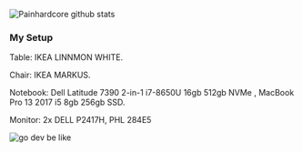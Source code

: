 ![Painhardcore github stats](https://github-readme-stats.vercel.app/api?username=painhardcore&count_private=true&theme=buefy)

### My Setup

Table: IKEA LINNMON WHITE.

Chair: IKEA MARKUS. 

Notebook: Dell Latitude 7390 2-in-1 i7-8650U 16gb 512gb NVMe , MacBook Pro 13 2017 i5 8gb 256gb SSD.

Monitor: 2x DELL P2417H, PHL 284E5


![go dev be like](https://images2.imgbox.com/7e/82/MZxaw9vO_o.jpg)

<!--
**painhardcore/painhardcore** is a ✨ _special_ ✨ repository because its `README.md` (this file) appears on your GitHub profile.

Here are some ideas to get you started:

- 🔭 I’m currently working on ...
- 🌱 I’m currently learning ...
- 👯 I’m looking to collaborate on ...
- 🤔 I’m looking for help with ...
- 💬 Ask me about ...
- 📫 How to reach me: ...
- 😄 Pronouns: ...
- ⚡ Fun fact: ...
-->
